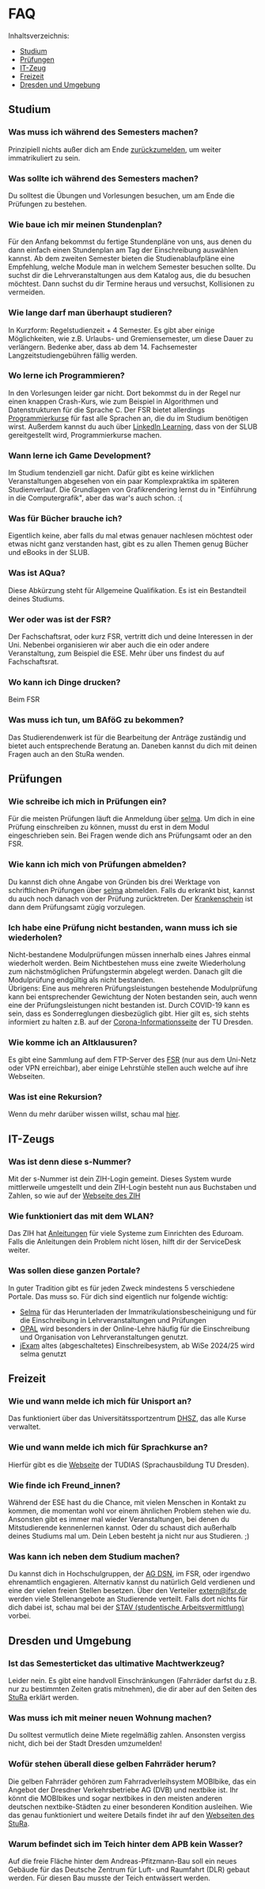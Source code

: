 # FAQ

Inhaltsverzeichnis:

- [Studium](#studium)
- [Prüfungen](#prüfungen)
- [IT-Zeug](#it-zeugs)
- [Freizeit](#freizeit)
- [Dresden und Umgebung](#dresden-und-umgebung)

## Studium

### Was muss ich während des Semesters machen?
Prinzipiell nichts außer dich am Ende [zurückzumelden](https://tu-dresden.de/studium/im-studium/studienorganisation/rueckmeldung), um weiter immatrikuliert zu sein.

### Was sollte ich während des Semesters machen?
Du solltest die Übungen und Vorlesungen besuchen, um am Ende die Prüfungen zu bestehen.

### Wie baue ich mir meinen Stundenplan?
Für den Anfang bekommst du fertige Stundenpläne von uns, aus denen du dann einfach einen Stundenplan am Tag der Einschreibung auswählen kannst. Ab dem zweiten Semester bieten die Studienablaufpläne eine Empfehlung, welche Module man in welchem Semester besuchen sollte. Du suchst dir die Lehrveranstaltungen aus dem Katalog aus, die du besuchen möchtest. Dann suchst du dir Termine heraus und versuchst, Kollisionen zu vermeiden.

### Wie lange darf man überhaupt studieren?
In Kurzform: Regelstudienzeit + 4 Semester. Es gibt aber einige Möglichkeiten, wie z.B. Urlaubs- und Gremiensemester, um diese Dauer zu verlängern. Bedenke aber, dass ab dem 14. Fachsemester Langzeitstudiengebühren fällig werden.

### Wo lerne ich Programmieren?
In den Vorlesungen leider gar nicht. Dort bekommst du in der Regel nur einen knappen Crash-Kurs, wie zum Beispiel in Algorithmen und Datenstrukturen für die Sprache C.
Der FSR bietet allerdings [Programmierkurse](https://kurse.ifsr.de) für fast alle Sprachen an, die du im Studium benötigen wirst. Außerdem kannst du auch über [LinkedIn Learning](https://www.slub-dresden.de/forschen/datenbanken-zeitschriften-normen/datenbanken/trainingsvideos), dass von der SLUB gereitgestellt wird, Programmierkurse machen.

### Wann lerne ich Game Development?
Im Studium tendenziell gar nicht. Dafür gibt es keine wirklichen Veranstaltungen abgesehen von ein paar Komplexpraktika im späteren Studienverlauf. Die Grundlagen von Grafikrendering lernst du in "Einführung in die Computergrafik", aber das war's auch schon. :(

### Was für Bücher brauche ich?
Eigentlich keine, aber falls du mal etwas genauer nachlesen möchtest oder etwas nicht ganz verstanden hast, gibt es zu allen Themen genug Bücher und eBooks in der SLUB.

### Was ist AQua?
Diese Abkürzung steht für Allgemeine Qualifikation. Es ist ein Bestandteil deines Studiums.

### Wer oder was ist der FSR?
Der Fachschaftsrat, oder kurz FSR, vertritt dich und deine Interessen in der Uni. Nebenbei organisieren wir aber auch die ein oder andere Veranstaltung, zum Beispiel die ESE. Mehr über uns findest du auf Fachschaftsrat.

### Wo kann ich Dinge drucken?
Beim FSR

### Was muss ich tun, um BAföG zu bekommen?
Das Studierendenwerk ist für die Bearbeitung der Anträge zuständig und bietet auch entsprechende Beratung an. Daneben kannst du dich mit deinen Fragen auch an den StuRa wenden.

## Prüfungen

### Wie schreibe ich mich in Prüfungen ein?
Für die meisten Prüfungen läuft die Anmeldung über [selma](https://selma.tu-dresden.de/).
Um dich in eine Prüfung einschreiben zu können, musst du erst in dem Modul eingeschrieben sein.
Bei Fragen wende dich ans Prüfungsamt oder an den FSR.

### Wie kann ich mich von Prüfungen abmelden?
Du kannst dich ohne Angabe von Gründen bis drei Werktage von schriftlichen Prüfungen über [selma](https://selma.tu-dresden.de/) abmelden. Falls du erkrankt bist, kannst du auch noch danach von der Prüfung zurücktreten. Der [Krankenschein](https://tu-dresden.de/ing/informatik/studium/examination-office/formulare) ist dann dem Prüfungsamt zügig vorzulegen.

### Ich habe eine Prüfung nicht bestanden, wann muss ich sie wiederholen?
Nicht-bestandene Modulprüfungen müssen innerhalb eines Jahres einmal wiederholt werden. Beim Nichtbestehen muss eine zweite Wiederholung zum nächstmöglichen Prüfungstermin abgelegt werden. Danach gilt die Modulprüfung endgültig als nicht bestanden.  
Übrigens: Eine aus mehreren Prüfungsleistungen bestehende Modulprüfung kann bei entsprechender Gewichtung der Noten bestanden sein, auch wenn eine der Prüfungsleistungen nicht bestanden ist. 
Durch COVID-19 kann es sein, dass es Sonderreglungen diesbezüglich gibt. Hier gilt es, sich stehts informiert zu halten z.B. auf der [Corona-Informationsseite](https://tu-dresden.de/tu-dresden/gesundheitsmanagement/information-regarding-covid-19-coronavirus-sars-cov-2) der TU Dresden.

### Wie komme ich an Altklausuren?
Es gibt eine Sammlung auf dem FTP-Server des [FSR](https://ftp.ifsr.de/klausuren) (nur aus dem Uni-Netz oder VPN erreichbar), aber einige Lehrstühle stellen auch welche auf ihre Webseiten.

### Was ist eine Rekursion?
Wenn du mehr darüber wissen willst, schau mal [hier](#was-ist-eine-rekursion).


## IT-Zeugs

### Was ist denn diese s-Nummer?
Mit der s-Nummer ist dein ZIH-Login gemeint. Dieses System wurde mittlerweile umgestellt und dein ZIH-Login besteht nun aus Buchstaben und Zahlen, so wie auf der [Webseite des ZIH](https://tu-dresden.de/zih/dienste/service-katalog/zugangsvoraussetzung)

### Wie funktioniert das mit dem WLAN?
Das ZIH hat [Anleitungen](https://faq.tickets.tu-dresden.de/otrs/public.pl?Action=PublicFAQSearch;Subaction=Search;Keyword=eduroam;LanguageIDs=2) für viele Systeme zum Einrichten des Eduroam. Falls die Anleitungen dein Problem nicht lösen, hilft dir der ServiceDesk weiter.

### Was sollen diese ganzen Portale?
In guter Tradition gibt es für jeden Zweck mindestens 5 verschiedene Portale. Das muss so. Für dich sind eigentlich nur folgende wichtig:

* [Selma](https://selma.tu-dresden.de) für das Herunterladen der Immatrikulationsbescheinigung und für die Einschreibung in Lehrveranstaltungen und Prüfungen
* [OPAL](https://bildungsportal.sachsen.de/opal) wird besonders in der Online-Lehre häufig für die Einschreibung und Organisation von Lehrveranstaltungen genutzt.
* [jExam](https://jexam.inf.tu-dresden.de/) altes (abgeschaltetes) Einschreibesystem, ab WiSe 2024/25 wird selma genutzt


## Freizeit

### Wie und wann melde ich mich für Unisport an?
Das funktioniert über das Universitätssportzentrum [DHSZ](https://tu-dresden.de/dhsz/sportangebote/aktuelle-sportangebote), das alle Kurse verwaltet.

### Wie und wann melde ich mich für Sprachkurse an?
Hierfür gibt es die [Webseite](https://www.sprachausbildung.tu-dresden.de/) der TUDIAS (Sprachausbildung TU Dresden).

### Wie finde ich Freund_innen?
Während der ESE hast du die Chance, mit vielen Menschen in Kontakt zu kommen, die momentan wohl vor einem ähnlichen Problem stehen wie du.
Ansonsten gibt es immer mal wieder Veranstaltungen, bei denen du Mitstudierende kennenlernen kannst.
Oder du schaust dich außerhalb deines Studiums mal um. Dein Leben besteht ja nicht nur aus Studieren. ;)

### Was kann ich neben dem Studium machen?
Du kannst dich in Hochschulgruppen, der [AG DSN](https://www.agdsn.de), im FSR, oder irgendwo ehrenamtlich engagieren. Alternativ kannst du natürlich Geld verdienen und eine der vielen freien Stellen besetzen. Über den Verteiler [extern@ifsr.de](https://lists.ifsr.de/mm3/postorius/lists/extern.ifsr.de/) werden viele Stellenangebote an Studierende verteilt. Falls dort nichts für dich dabei ist, schau mal bei der [STAV (studentische Arbeitsvermittlung)](https://www.stav-dresden.de) vorbei.


## Dresden und Umgebung

### Ist das Semesterticket das ultimative Machtwerkzeug?
Leider nein. Es gibt eine handvoll Einschränkungen (Fahrräder darfst du z.B. nur zu bestimmten Zeiten gratis mitnehmen), die dir aber auf den Seiten des [StuRa](https://www.stura.tu-dresden.de/semesterticket) erklärt werden.

### Was muss ich mit meiner neuen Wohnung machen?
Du solltest vermutlich deine Miete regelmäßig zahlen. Ansonsten vergiss nicht, dich bei der Stadt Dresden umzumelden!


### Wofür stehen überall diese gelben Fahrräder herum?
Die gelben Fahrräder gehören zum Fahrradverleihsystem MOBIbike, das ein Angebot der Dresdner Verkehrsbetriebe AG (DVB) und nextbike ist. Ihr könnt die MOBIbikes und sogar nextbikes in den meisten anderen deutschen nextbike-Städten zu einer besonderen Kondition ausleihen. Wie das genau funktioniert und weitere Details findet ihr auf den [Webseiten des StuRa](https://www.stura.tu-dresden.de/nextbike).

### Warum befindet sich im Teich hinter dem APB kein Wasser?
Auf die freie Fläche hinter dem Andreas-Pfitzmann-Bau soll ein neues Gebäude für das Deutsche Zentrum für Luft- und Raumfahrt (DLR) gebaut werden. Für diesen Bau musste der Teich entwässert werden.
